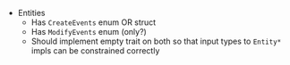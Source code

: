 * Entities
    * Has `CreateEvents` enum OR struct
    * Has `ModifyEvents` enum (only?)
    * Should implement empty trait on both so that input types to `Entity*` impls can be constrained correctly
